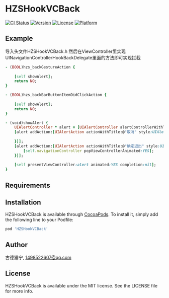 # HZSHookVCBack

[![CI Status](https://img.shields.io/travis/1498522607@qq.com/HZSHookVCBack.svg?style=flat)](https://travis-ci.org/1498522607@qq.com/HZSHookVCBack)
[![Version](https://img.shields.io/cocoapods/v/HZSHookVCBack.svg?style=flat)](https://cocoapods.org/pods/HZSHookVCBack)
[![License](https://img.shields.io/cocoapods/l/HZSHookVCBack.svg?style=flat)](https://cocoapods.org/pods/HZSHookVCBack)
[![Platform](https://img.shields.io/cocoapods/p/HZSHookVCBack.svg?style=flat)](https://cocoapods.org/pods/HZSHookVCBack)

## Example

导入头文件HZSHookVCBack.h
然后在ViewController里实现UINavigationControllerHookBackDelegate里面的方法即可实现拦截
```ruby
- (BOOL)hzs_backGestureAction {
    
    [self showAlert];
    return NO;
}

- (BOOL)hzs_backBarButtonItemDidClickAction {
    
    [self showAlert];
    return NO;
}

- (void)showAlert {
    UIAlertController * alert = [UIAlertController alertControllerWithTitle:@"提示" message:@"是否要退出页面" preferredStyle:UIAlertControllerStyleAlert];
    [alert addAction:[UIAlertAction actionWithTitle:@"取消" style:UIAlertActionStyleCancel handler:^(UIAlertAction * _Nonnull action) {
        
    }]];
    [alert addAction:[UIAlertAction actionWithTitle:@"确定退出" style:UIAlertActionStyleDefault handler:^(UIAlertAction * _Nonnull action) {
        [self.navigationController popViewControllerAnimated:YES];
    }]];
    
    [self presentViewController:alert animated:YES completion:nil];
}
```

## Requirements

## Installation

HZSHookVCBack is available through [CocoaPods](https://cocoapods.org). To install
it, simply add the following line to your Podfile:

```ruby
pod 'HZSHookVCBack'
```

## Author

古德猫宁, 1498522607@qq.com

## License

HZSHookVCBack is available under the MIT license. See the LICENSE file for more info.

